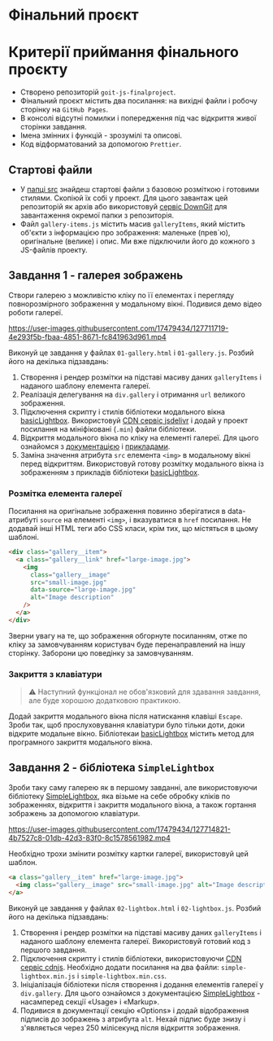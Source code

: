 # Фiнальний проєкт

# Критерії приймання фiнального проєкту

- Створено репозиторій `goit-js-finalproject`.
- Фiнальний проєкт містить два посилання: на вихідні файли і робочу сторінку на
  `GitHub Pages`.
- В консолі відсутні помилки і попередження під час відкриття живої сторінки
  завдання.
- Імена змінних і функцій - зрозумілі та описові.
- Код відформатований за допомогою `Prettier`.

## Стартові файли

- У [папці src](./src) знайдеш стартові файли з базовою розміткою і готовими
  стилями. Скопіюй їх собі у проект. Для цього завантаж цей репозиторій як архів
  або використовуй [сервіс DownGit](https://downgit.github.io/) для завантаження
  окремої папки з репозиторія.
- Файл `gallery-items.js` містить масив `galleryItems`, який містить об'єкти з
  інформацією про зображення: маленьке (прев`ю), оригінальне (велике) і опис. Ми
  вже підключили його до кожного з JS-файлів проекту.

## Завдання 1 - галерея зображень

Створи галерею з можливістю кліку по її елементах і перегляду повнорозмірного
зображення у модальному вікні. Подивися демо відео роботи галереї.

https://user-images.githubusercontent.com/17479434/127711719-4e293f5b-fbaa-4851-8671-fc841963d961.mp4

Виконуй це завдання у файлах `01-gallery.html` і `01-gallery.js`. Розбий його на
декілька підзавдань:

1. Створення і рендер розмітки на підставі масиву даних `galleryItems` і
   наданого шаблону елемента галереї.
2. Реалізація делегування на `div.gallery` і отримання `url` великого
   зображення.
3. Підключення скрипту і стилів бібліотеки модального вікна
   [basicLightbox](https://basiclightbox.electerious.com/). Використовуй
   [CDN сервіс jsdelivr](https://www.jsdelivr.com/package/npm/basiclightbox?path=dist)
   і додай у проект посилання на мініфіковані (`.min`) файли бібліотеки.
4. Відкриття модального вікна по кліку на елементі галереї. Для цього ознайомся
   з [документацією](https://github.com/electerious/basicLightbox#readme) і
   [прикладами](https://basiclightbox.electerious.com/).
5. Заміна значення атрибута `src` елемента `<img>` в модальному вікні перед
   відкриттям. Використовуй готову розмітку модального вікна із зображенням з
   прикладів бібліотеки [basicLightbox](https://basiclightbox.electerious.com/).

### Розмітка елемента галереї

Посилання на оригінальне зображення повинно зберігатися в data-атрибуті `source`
на елементі `<img>`, і вказуватися в `href` посилання. Не додавай інші HTML теги
або CSS класи, крім тих, що містяться в цьому шаблоні.

```html
<div class="gallery__item">
  <a class="gallery__link" href="large-image.jpg">
    <img
      class="gallery__image"
      src="small-image.jpg"
      data-source="large-image.jpg"
      alt="Image description"
    />
  </a>
</div>
```

Зверни увагу на те, що зображення обгорнуте посиланням, отже по кліку за
замовчуванням користувач буде перенаправлений на іншу сторінку. Заборони цю
поведінку за замовчуванням.

### Закриття з клавіатури

> ⚠️ Наступний функціонал не обов'язковий для здавання завдання, але буде
> хорошою додатковою практикою.

Додай закриття модального вікна після натискання клавіші `Escape`. Зроби так,
щоб прослуховування клавіатури було тільки доти, доки відкрите модальне вікно.
Бібліотекаи [basicLightbox](https://basiclightbox.electerious.com/) містить
метод для програмного закриття модального вікна.

## Завдання 2 - бібліотека `SimpleLightbox`

Зроби таку саму галерею як в першому завданні, але використовуючи бібліотеку
[SimpleLightbox](https://simplelightbox.com/), яка візьме на себе обробку кліків
по зображеннях, відкриття і закриття модального вікна, а також гортання
зображень за допомогою клавіатури.

https://user-images.githubusercontent.com/17479434/127714821-4b7527c8-01db-42d3-83f0-8c1578561982.mp4

Необхідно трохи змінити розмітку картки галереї, використовуй цей шаблон.

```html
<a class="gallery__item" href="large-image.jpg">
  <img class="gallery__image" src="small-image.jpg" alt="Image description" />
</a>
```

Виконуй це завдання у файлах `02-lightbox.html` і `02-lightbox.js`. Розбий його
на декілька підзавдань:

1. Створення і рендер розмітки на підставі масиву даних `galleryItems` і
   наданого шаблону елемента галереї. Використовуй готовий код з першого
   завдання.
2. Підключення скрипту і стилів бібліотеки, використовуючи
   [CDN сервіс cdnjs](https://cdnjs.com/libraries/simplelightbox). Необхідно
   додати посилання на два файли: `simple-lightbox.min.js` і
   `simple-lightbox.min.css`.
3. Ініціалізація бібліотеки після створення і додання елементів галереї у
   `div.gallery`. Для цього ознайомся з документацією
   [SimpleLightbox](https://simplelightbox.com/) - насамперед секції «Usage» і
   «Markup».
4. Подивися в документації секцію «Options» і додай відображення підписів до
   зображень з атрибута `alt`. Нехай підпис буде знизу і з'являється через 250
   мілісекунд після відкриття зображення.
